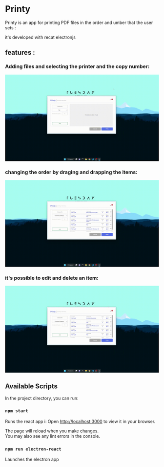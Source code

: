 # Printy

Printy is an app for printing PDF files in the order and umber that the user sets :

it's developed with recat electronjs

## features :

### Adding files and selecting the printer and the copy number:

![](https://github.com/mrsawari1988/printy/blob/main/public/images/Adding-File.gif)

### changing the order by draging and drapping the items:

![](https://github.com/mrsawari1988/printy/blob/main/public/images/Drag-and-Drop.gif)

### it's possible to edit and delete an item:

![](https://github.com/mrsawari1988/printy/blob/main/public/images/Delete-and-Edit.gif)

## Available Scripts

In the project directory, you can run:

### `npm start`

Runs the react app i:
Open [http://localhost:3000](http://localhost:3000) to view it in your browser.

The page will reload when you make changes.\
You may also see any lint errors in the console.

### `npm run electron-react`

Launches the electron app
